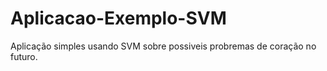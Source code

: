 # Aplicacao-Exemplo-SVM
 Aplicação simples usando SVM sobre possiveis probremas de coração no futuro.
